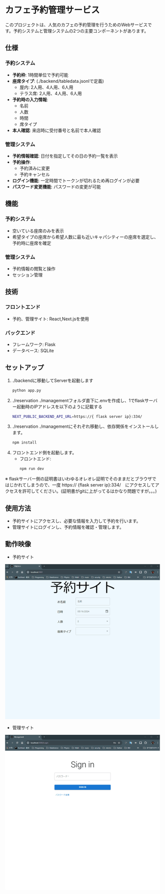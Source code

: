 # カフェ予約管理サービス

このプロジェクトは、人気のカフェの予約管理を行うためのWebサービスです。予約システムと管理システムの2つの主要コンポーネントがあります。

## 仕様

### 予約システム
- **予約枠**: 1時間単位で予約可能
- **座席タイプ**: (./backend/tabledata.jsonlで定義)
  - 屋内: 2人用、4人用、6人用
  - テラス席: 2人用、4人用、6人用
- **予約時の入力情報**:
  - 名前
  - 人数
  - 時間
  - 席タイプ
- **本人確認**: 来店時に受付番号と名前で本人確認

### 管理システム
- **予約情報確認**: 日付を指定してその日の予約一覧を表示
- **予約操作**:
  - 予約済みに変更
  - 予約キャンセル
- **ログイン機能**: 一定時間でトークンが切れるため再ログインが必要
- **パスワード変更機能**: パスワードの変更が可能

## 機能

### 予約システム
- 空いている座席のみを表示
- 希望タイプの座席から希望人数に最も近いキャパシティーの座席を選定し、予約時に座席を確定

### 管理システム
- 予約情報の閲覧と操作
- セッション管理

## 技術

### フロントエンド
- 予約、管理サイト: React,Next.jsを使用

### バックエンド
- フレームワーク: Flask
- データベース: SQLite

## セットアップ

1. ./backendに移動してServerを起動します
    ```bash
    python app.py
    ```
2. ./reservation ./managementフォルダ直下に.envを作成し、1でflaskサーバー起動時のIPアドレスを以下のように記載する
    ```bash
    NEXT_PUBLIC_BACKEND_API_URL=https://{ flask server ip}:334/
    ```
3. ./reservation ./managementにそれぞれ移動し、依存関係をインストールします。
    ```bash
    npm install
    ```
4. フロントエンド側を起動します。
    - フロントエンド:
      ```bash
      npm run dev
      ```
※ flaskサーバー側の証明書はいわゆるオレオレ証明でそのままだとブラウザではじかれてしまうので、一度 https:// {flask server ip}:334/　にアクセスしてアクセスを許可してください。(証明書がgitに上がってるはかなり問題ですが。。。)
## 使用方法

- 予約サイトにアクセスし、必要な情報を入力して予約を行います。
- 管理サイトにログインし、予約情報を確認・管理します。

## 動作映像
- 予約サイト
<img src="reservation.gif"/>

- 管理サイト
<img src="management.gif"/>

